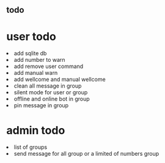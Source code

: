 ## todo

# user todo
<li>add sqlite db</li>
<li>add number to warn</li>
<li>add remove user command</li>
<li>add manual warn</li>
<li>add wellcome and manual wellcome</li>
<li>clean all message in group</li>
<li>silent mode for user or group</li>
<li>offline and online bot in group</li>
<li>pin message in group</li>

# admin todo
<li>list of groups</li>
<li>send message for all group or a limited of numbers group</li>